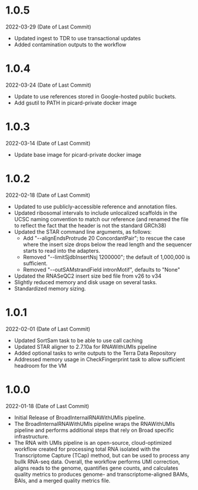 # 1.0.5
2022-03-29 (Date of Last Commit)

* Updated ingest to TDR to use transactional updates
* Added contamination outputs to the workflow

# 1.0.4
2022-03-24 (Date of Last Commit)

* Update to use references stored in Google-hosted public buckets.
* Add gsutil to PATH in picard-private docker image

# 1.0.3
2022-03-14 (Date of Last Commit)

* Update base image for picard-private docker image

# 1.0.2
2022-02-18 (Date of Last Commit)

* Updated to use publicly-accessible reference and annotation files.
* Updated ribosomal intervals to include unlocalized scaffolds in the UCSC naming convention to match our reference (and renamed the file to reflect the fact that the header is not the standard GRCh38)
* Updated the STAR command line arguments, as follows:
    * Add \"--alignEndsProtrude 20 ConcordantPair\"; to rescue the case where the insert size drops below the read length and the sequencer starts to read into the adapters.
    * Removed \"--limitSjdbInsertNsj 1200000\"; the default of 1,000,000 is sufficient.
    * Removed \"--outSAMstrandField intronMotif\", defaults to \"None\"
* Updated the RNASeQC2 insert size bed file from v26 to v34
* Slightly reduced memory and disk usage on several tasks.
* Standardized memory sizing.

# 1.0.1
2022-02-01 (Date of Last Commit)

* Updated SortSam task to be able to use call caching
* Updated STAR aligner to 2.7.10a for RNAWithUMIs pipeline
* Added optional tasks to write outputs to the Terra Data Repository
* Addressed memory usage in CheckFingerprint task to allow sufficient headroom for the VM

# 1.0.0
2022-01-18 (Date of Last Commit)

* Initial Release of BroadInternalRNAWithUMIs pipeline.
* The BroadInternalRNAWithUMIs pipeline wraps the RNAWithUMIs pipeline and performs additional steps that rely on Broad specific infrastructure.
* The RNA with UMIs pipeline is an open-source, cloud-optimized workflow created for processing total RNA isolated with the Transcriptome Capture (TCap) method, but can be used to process any bullk RNA-seq data. Overall, the workflow performs UMI correction, aligns reads to the genome, quantifies gene counts, and calculates quality metrics to produces genome- and transcriptome-aligned BAMs, BAIs, and a merged quality metrics file.